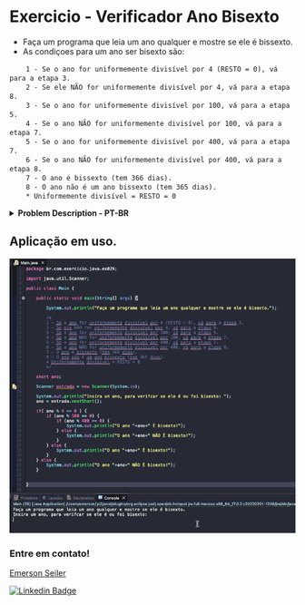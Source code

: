 # Exercicio - Verificador Ano Bisexto
- Faça um programa que leia um ano qualquer e mostre se ele é bissexto.
- As condiçoes para um ano ser bisexto são:
```
    1 - Se o ano for uniformemente divisível por 4 (RESTO = 0), vá para a etapa 3.
    2 - Se ele NÃO for uniformemente divisível por 4, vá para a etapa 8.
    3 - Se o ano for uniformemente divisível por 100, vá para a etapa 5.
    4 - Se o ano NÃO for uniformemente divisível por 100, vá para a etapa 7.
    5 - Se o ano for uniformemente divisível por 400, vá para a etapa 7.
    6 - Se o ano NÃO for uniformemente divisível por 400, vá para a etapa 8.
    7 - O ano é bissexto (tem 366 dias).
    8 - O ano não é um ano bissexto (tem 365 dias).
    * Uniformemente divisível = RESTO = 0
```


<details >
  <summary><b>Problem Description - PT-BR</b></summary>

- Faça um programa que leia um número de 0 a 9999 e mostre na tela cada um dos dígitos separados.

</details>


## Aplicação em uso.

![Gif Exercicio](./img/exercicio.gif)

### Entre em contato!

[Emerson Seiler](https://www.linkedin.com/in/seileremerson/)

[![Linkedin Badge](https://img.shields.io/badge/-seileremerson-blue?style=flat-square&logo=Linkedin&logoColor=white&link=https://www.linkedin.com/in/diogoalvesti/)](https://www.linkedin.com/in/seileremerson/)